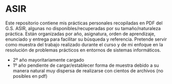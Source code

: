 # ASIR
Este repositorio contiene mis prácticas personales recopiladas en PDF del G.S. ASIR, algunas no disponibles/recuperadas por su tamaño/naturaleza práctica.
Están organizadas por año, asignatura, orden de aprendizaje, enunciado y entrega para facilitar su búsqueda y referencia.
Pretende servir como muestra del trabajo realizado durante el curso y de mi enfoque en la resolución de problemas prácticos en entornos de sistemas informáticos.


- 2º año mayoritariamente cargado
- 1º año pendiente de cargar/establecer forma de muestra debido a su manera natural muy dispersa de realizarse con cientos de archivos (no posibles en pdf)
